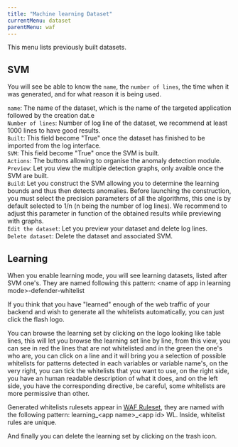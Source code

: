 ```yaml
---
title: "Machine learning Dataset"
currentMenu: dataset
parentMenu: waf
---
```


This menu lists previously built datasets.<br/>

## SVM
You will see be able to know the `name`, the `number of lines`, the time when it was generated, and for what reason it is being used.

`name`: The name of the dataset, which is the name of the targeted application followed by the creation dat.e<br/>
`Number of lines`: Number of log line of the dataset, we recommend at least 1000 lines to have good results.<br/>
`Built`: This field become "True" once the dataset has finished to be imported from the log interface.<br/>
`SVM`: This field become "True" once the SVM is built.<br/>
`Actions`: The buttons allowing to organise the anomaly detection module.<br/>
`Preview`: Let you view the multiple detection graphs, only avaible once the SVM are built.<br/>
`Build`: Let you construct the SVM allowing you to determine the learning bounds and thus then detects anomalies. Before launching the construction, you must select the precision parameters of all the algorithms, this one is by default selected to 1/n (n being the number of log lines). We recommend to adjust this parameter in function of the obtained results while previewing with graphs.<br/>
`Edit the dataset`: Let you preview your dataset and delete log lines.<br/>
`Delete dataset`: Delete the dataset and associated SVM.<br/>

## Learning

When you enable learning mode, you will see learning datasets, listed after SVM one's.
They are named following this pattern: &lt;name of app in learning mode&gt;-defender-whitelist

If you think that you have "learned" enough of the web traffic of your backend and wish to generate all the whitelists automatically,
you can just click the flash logo.

You can browse the learning set by clicking on the logo looking like table lines,
this will let you browse the learning set line by line,
from this view, you can see in red the lines that are not whitelisted and in the green the one's who are,
you can click on a line and it will bring you a selection of possible whitelists
for patterns detected in each variables or variable name's,
on the very right, you can tick the whitelists that you want to use,
on the right side, you have an human readable description of what it does,
and on the left side, you have the corresponding directive,
be careful, some whitelists are more permissive than other.

Generated whitelists rulesets appear in [WAF Ruleset](ruleset.html), they are named with the following pattern:
 learning\_&lt;app name&gt;\_&lt;app id&gt; WL.
Inside, whitelist rules are unique.

And finally you can delete the learning set by clicking on the trash icon.
